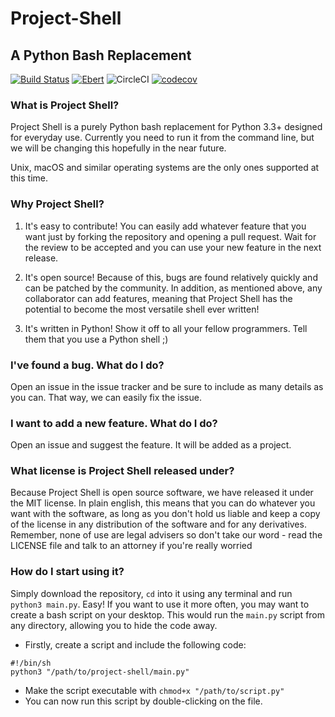# Project-Shell
## A Python Bash Replacement


[![Build Status](https://travis-ci.org/GenericError/Project-Shell.svg?branch=master)](https://travis-ci.org/GenericError/Project-Shell) [![Ebert](https://ebertapp.io/github/GenericError/Project-Shell.svg)](https://ebertapp.io/github/GenericError/Project-Shell) ![CircleCI](https://circleci.com/gh/GenericError/Project-Shell.svg?&style=shield) [![codecov](https://codecov.io/gh/GenericError/Project-Shell/branch/master/graph/badge.svg)](https://codecov.io/gh/GenericError/Project-Shell)




### What is Project Shell?
Project Shell is a purely Python bash replacement for Python 3.3+ designed for everyday use. Currently you need to run it from the command line, but we will be changing this hopefully in the near future.

Unix, macOS and similar operating systems are the only ones supported at this time.

### Why Project Shell?

1. It's easy to contribute! You can easily add whatever feature that you want just by forking the repository and opening a pull request. Wait for the review to be accepted and you can use your new feature in the next release.

2. It's open source! Because of this, bugs are found relatively quickly and can be patched by the community. In addition, as mentioned above, any collaborator can add features, meaning that Project Shell has the potential to become the most versatile shell ever written!

3. It's written in Python! Show it off to all your fellow programmers. Tell them that you use a Python shell ;)

### I've found a bug. What do I do?
Open an issue in the issue tracker and be sure to include as many details as you can. That way, we can easily fix the issue.

### I want to add a new feature. What do I do?
Open an issue and suggest the feature. It will be added as a project.

### What license is Project Shell released under?
Because Project Shell is open source software, we have released it under the MIT license. In plain english, this means that you can do whatever you want with the software, as long as you don't hold us liable and keep a copy of the license in any distribution of the software and for any derivatives. Remember, none of use are legal advisers so don't take our word - read the LICENSE file and talk to an attorney if you're really worried

### How do I start using it?
Simply download the repository, `cd` into it using any terminal and run `python3 main.py`. Easy! If you want to use it more often, you may want to create a bash script on your desktop. This would run the `main.py` script from any directory, allowing you to hide the code away.

* Firstly, create a script and include the following code:
```
#!/bin/sh
python3 "/path/to/project-shell/main.py"
```

* Make the script executable with `chmod+x "/path/to/script.py"`
* You can now run this script by double-clicking on the file.
